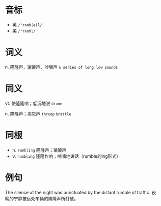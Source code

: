# 音标

- 英 `/'rʌmb(ə)l/`
- 美 `/'rʌmbl/`

# 词义

n. 隆隆声，辘辘声，吵嚷声
`a series of long low sounds`

# 同义

vt. 使隆隆响；低沉地说
`drone`

n. 隆隆声；抱怨声
`thrump` `brattle`

# 同根

- n. `rumbling` 隆隆声；辘辘声
- v. `rumbling` 隆隆作响；喃喃地讲话（rumble的ing形式）

# 例句

The silence of the night was punctuated by the distant rumble of traffic.
夜晚的宁静被远处车辆的隆隆声所打破。


